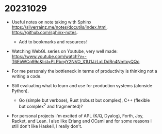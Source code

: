 # 20231029

- Useful notes on note taking with Sphinx <https://silverrainz.me/notes/docutils/index.html>, <https://github.com/sphinx-notes>.
  - Add to bookmarks and resources!

- Watching WebGL series on Youtube, very well made: <https://www.youtube.com/watch?v=-T6EbWCq99c&list=PLPbmjY2NVO_X1U1JzLxLDdRn4NmtxyQQo>  

- For me personaly the bottleneck in terms of productivity is thinking not a writing a code.
- Still evaluating what to learn and use for production systems (alonside Python).
  - Go (simple but verbose), Rust (robust but complex), C++ (flexible but complex<sup>2</sup> and fragmented)?
- For personal projects I'm excited of APL (K/Q, Dyalog), Forth, Joy, Racket, and Lean. I also like Erlang and OCaml and for some reasons I still don't like Haskell, I really don't.  
